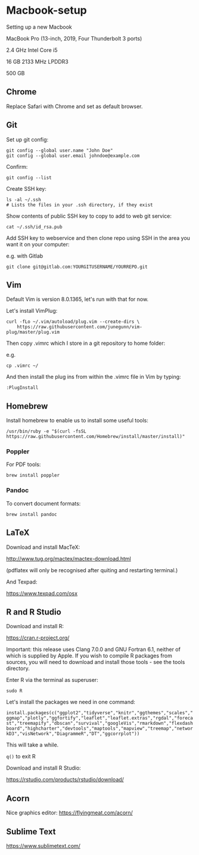 # Macbook-setup
Setting up a new Macbook

MacBook Pro (13-inch, 2019, Four Thunderbolt 3 ports)

2.4 GHz Intel Core i5

16 GB 2133 MHz LPDDR3

500 GB

## Chrome

Replace Safari with Chrome and set as default browser.

## Git

Set up git config:

```
git config --global user.name "John Doe"
git config --global user.email johndoe@example.com
```

Confirm:

```
git config --list
```

Create SSH key:

```
ls -al ~/.ssh
# Lists the files in your .ssh directory, if they exist
```

Show contents of public SSH key to copy to add to web git service:

```
cat ~/.ssh/id_rsa.pub
```

Add SSH key to webservice and then clone repo using SSH in the area you want it on your computer:

e.g. with Gitlab

```
git clone git@gitlab.com:YOURGITUSERNAME/YOURREPO.git

```
## Vim

Default Vim is version 8.0.1365, let's run with that for now.

Let's install VimPlug:

```
curl -fLo ~/.vim/autoload/plug.vim --create-dirs \
    https://raw.githubusercontent.com/junegunn/vim-plug/master/plug.vim
```

Then copy .vimrc which I store in a git repository to home folder:

e.g.

```
cp .vimrc ~/
```

And then install the plug ins from within the .vimrc file in Vim by typing:

```
:PlugInstall
```

## Homebrew

Install homebrew to enable us to install some useful tools:

```
/usr/bin/ruby -e "$(curl -fsSL https://raw.githubusercontent.com/Homebrew/install/master/install)"
```

### Poppler

For PDF tools:

```brew install poppler```

### Pandoc

To convert document formats:

```brew install pandoc```

## LaTeX

Download and install MacTeX:

http://www.tug.org/mactex/mactex-download.html

(pdflatex will only be recognised after quiting and restarting terminal.)

And Texpad:

https://www.texpad.com/osx

## R and R Studio

Download and install R:

https://cran.r-project.org/

Important: this release uses Clang 7.0.0 and GNU Fortran 6.1, neither of which is supplied by Apple. If you wish to compile R packages from sources, you will need to download and install those tools - see the tools directory.

Enter R via the terminal as superuser:

```sudo R```

Let's install the packages we need in one command:

```install.packages(c("ggplot2","tidyverse","knitr","ggthemes","scales","ggmap","plotly","ggfortify","leaflet","leaflet.extras","rgdal","forecast","treemapify","dbscan","survival","googleVis","rmarkdown","flexdashboard","highcharter","devtools","maptools","mapview","treemap","networkD3","visNetwork","DiagrammeR","DT","ggcorrplot"))```

This will take a while.

```q()``` to exit R

Download and install R Studio:

https://rstudio.com/products/rstudio/download/

## Acorn
Nice graphics editor:
https://flyingmeat.com/acorn/

## Sublime Text
https://www.sublimetext.com/
